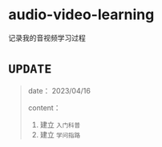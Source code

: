 # audio-video-learning
记录我的音视频学习过程

# `UPDATE`

> date：
> 2023/04/16
> 
> content：
> 1. 建立 `入门科普` 
> 2. 建立 `学问指路`
